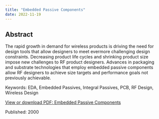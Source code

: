 ```yaml
---
title: "Embedded Passive Components"
date: 2022-11-19
---
```


## Abstract
The rapid growth in demand for wireless products is driving the need for design tools that allow designers to meet evermore challenging design constraints. Decreasing product life cycles and shrinking product size impose new challenges to RF product designers. Advances in packaging and substrate technologies that employ embedded passive components allow RF designers to achieve size targets and performance goals not previously achievable.

Keywords: EDA, Embedded Passives, Integral Passives, PCB, RF Design, Wireless Design

[View or download PDF: Embedded Passive Components](https://docdevel2.github.io/jcportfolio/Embedded-Passive-Components.pdf)

Published: 2000

